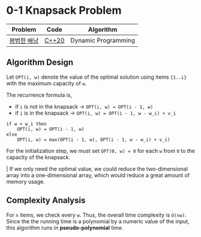 # 0-1 Knapsack Problem

| Problem                                              |         Code          |      Algorithm      |
| ---------------------------------------------------- | :-------------------: | :-----------------: |
| [평범한 배낭](https://www.acmicpc.net/problem/12865) | [C++20](solution.cpp) | Dynamic Programming |

## Algorithm Design

Let `OPT(i, w)` denote the value of the optimal solution using items `{1..i}` with the maximum capacity of `w`.

The recurrence formula is,

- if `i` is not in the knapsack -> `OPT(i, w) = OPT(i - 1, w)`
- if `i` is in the knapsack -> `OPT(i, w) = OPT(i - 1, w - w_i) + v_i`

```text
if w < w_i then
    OPT(i, w) = OPT(i - 1, w)
else
    OPT(i, w) = max(OPT(i - 1, w), OPT(i - 1, w - w_i) + v_i)
```

For the initialization step, we must set `OPT(0, w) = 0` for each `w` from `0` to the capacity of the knapsack.

| If we only need the optimal value, we could reduce the two-dimensional array into a one-dimensional array, which would reduce a great amount of memory usage.

## Complexity Analysis

For `n` items, we check every `w`. Thus, the overall time complexity is `O(nw)`. Since the the running time is a polynomial by a numeric value of the input, this algorithm runs in **pseudo-polynomial** time.
